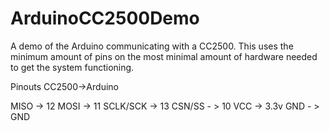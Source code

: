 ArduinoCC2500Demo
=================

A demo of the Arduino communicating with a CC2500.
This uses the minimum amount of pins on the most minimal amount of hardware needed to get the system functioning.

Pinouts CC2500->Arduino

MISO -> 12
MOSI -> 11
SCLK/SCK -> 13
CSN/SS - > 10
VCC -> 3.3v
GND - > GND

